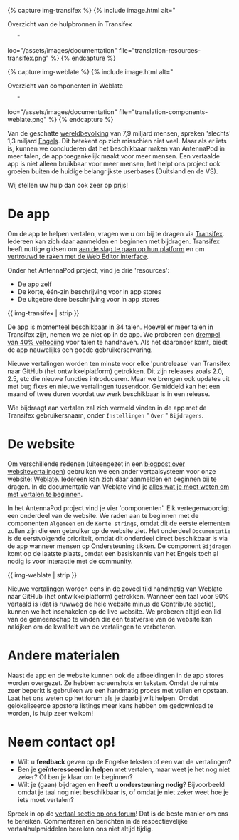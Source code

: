 {% capture img-transifex %} {% include image.html alt="

Overzicht van de hulpbronnen in Transifex

       "

loc="/assets/images/documentation" file="translation-resources-transifex.png" %}
{% endcapture %}

{% capture img-weblate %} {% include image.html alt="

Overzicht van componenten in Weblate

       "

loc="/assets/images/documentation" file="translation-components-weblate.png" %}
{% endcapture %}

Van de geschatte [wereldbevolking](https://en.wikipedia.org/wiki/World_population)
van 7,9 miljard mensen, spreken 'slechts' 1,3 miljard [ Engels](https://www.ethnologue.com/guides/ethnologue200).
Dit betekent op zich misschien niet veel. Maar als er iets is, kunnen we
concluderen dat het beschikbaar maken van AntennaPod in meer talen, de app
toegankelijk maakt voor meer mensen. Een vertaalde app is niet alleen bruikbaar
voor meer mensen, het helpt ons project ook groeien buiten de huidige
belangrijkste userbases (Duitsland en de VS).

Wij stellen uw hulp dan ook zeer op prijs!

# De app

Om de app te helpen vertalen, vragen we u om bij te dragen via [Transifex](https://www.transifex.com/antennapod/antennapod/).
Iedereen kan zich daar aanmelden en beginnen met bijdragen. Transifex heeft
nuttige gidsen om [aan de slag te gaan op hun platform](https://docs.transifex.com/getting-started-1/translators)
en om [vertrouwd te raken met de Web Editor interface](https://docs.transifex.com/translation/translating-with-the-web-editor).

Onder het AntennaPod project, vind je drie 'resources':

- De app zelf
- De korte, één-zin beschrijving voor in app stores
- De uitgebreidere beschrijving voor in app stores

{{ img-transifex | strip }}

De app is momenteel beschikbaar in 34 talen. Hoewel er meer talen in Transifex
zijn, nemen we ze niet op in de app. We proberen een [drempel van 40%
voltooiing](https://github.com/AntennaPod/AntennaPod/pull/4112) voor talen te
handhaven. Als het daaronder komt, biedt de app nauwelijks een goede
gebruikerservaring.

Nieuwe vertalingen worden ten minste voor elke 'puntrelease' van Transifex naar
GitHub (het ontwikkelplatform) getrokken. Dit zijn releases zoals 2.0, 2.5, etc
die nieuwe functies introduceren. Maar we brengen ook updates uit met bug fixes
en nieuwe vertalingen tussendoor. Gemiddeld kan het een maand of twee duren
voordat uw werk beschikbaar is in een release.

Wie bijdraagt aan vertalen zal zich vermeld vinden in de app met de Transifex
gebruikersnaam, onder `Instellingen` " `Over` " `Bijdragers`.

# De website

Om verschillende redenen (uiteengezet in een [blogpost over
websitevertalingen](/blog/2022/01/website-vertalingen)) gebruiken we een ander
vertaalsysteem voor onze website: [Weblate](https://hosted.weblate.org/projects/antennapod/).
Iedereen kan zich daar aanmelden en beginnen bij te dragen. In de documentatie
van Weblate vind je [alles wat je moet weten om met vertalen te beginnen](https://docs.weblate.org/en/latest/user/translating.html).

In het AntennaPod project vind je vier 'componenten'. Elk vertegenwoordigt een
onderdeel van de website. We raden aan te beginnen met de componenten `Algemeen`
en de `Korte strings`, omdat dit de eerste elementen zullen zijn die een
gebruiker op de website ziet. Het onderdeel `Documentatie` is de eerstvolgende
prioriteit, omdat dit onderdeel direct beschikbaar is via de app wanneer mensen
op Ondersteuning tikken. De component `Bijdragen` komt op de laatste plaats,
omdat een basiskennis van het Engels toch al nodig is voor interactie met de
community.

{{ img-weblate | strip }}

Nieuwe vertalingen worden eens in de zoveel tijd handmatig van Weblate naar
GitHub (het ontwikkelplatform) getrokken. Wanneer een taal voor 90% vertaald is
(dat is ruwweg de hele website minus de Contribute sectie), kunnen we het
inschakelen op de live website. We proberen altijd een lid van de gemeenschap te
vinden die een testversie van de website kan nakijken om de kwaliteit van de
vertalingen te verbeteren.

# Andere materialen

Naast de app en de website kunnen ook de afbeeldingen in de app stores worden
overgezet. Ze hebben screenshots en teksten. Omdat de ruimte zeer beperkt is
gebruiken we een handmatig proces met vallen en opstaan. Laat het ons weten op
het forum als je daarbij wilt helpen. Omdat gelokaliseerde appstore listings
meer kans hebben om gedownload te worden, is hulp zeer welkom!

# Neem contact op!

* Wilt u **feedback** geven op de Engelse teksten of een van de vertalingen?
* Ben je **geïnteresseerd in helpen** met vertalen, maar weet je het nog niet
zeker? Of ben je klaar om te beginnen?
* Wilt je (gaan) bijdragen en **heeft u ondersteuning nodig**? Bijvoorbeeld
omdat je taal nog niet beschikbaar is, of omdat je niet zeker weet hoe je iets
moet vertalen?

Spreek in op de [vertaal sectie op ons forum](https://forum.antennapod.org/c/translations/11)!
Dat is de beste manier om ons te bereiken. Commentaren en berichten in de
respectievelijke vertaalhulpmiddelen bereiken ons niet altijd tijdig.

